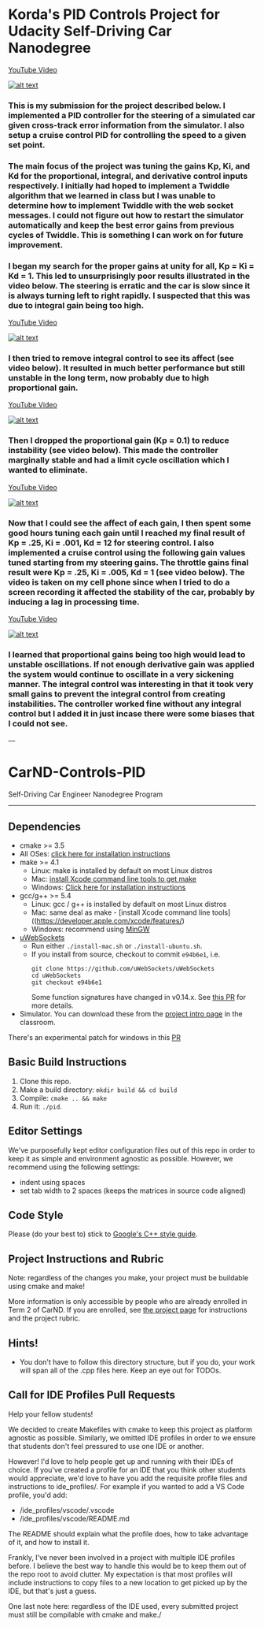 # Korda's PID Controls Project for Udacity Self-Driving Car Nanodegree

[YouTube Video](https://youtu.be/3RdFmy1HVIs)

[![alt text](https://img.youtube.com/vi/3RdFmy1HVIs/0.jpg)](https://youtu.be/3RdFmy1HVIs)


### This is my submission for the project described below. I implemented a PID controller for the steering of a simulated car given cross-track error information from the simulator. I also setup a cruise control PID for controlling the speed to a given set point. 

### The main focus of the project was tuning the gains Kp, Ki, and Kd for the proportional, integral, and derivative control inputs respectively. I initially had hoped to implement a Twiddle algorithm that we learned in class but I was unable to determine how to implement Twiddle with the web socket messages. I could not figure out how to restart the simulator automatically and keep the best error gains from previous cycles of Twiddle. This is something I can work on for future improvement. 

### I began my search for the proper gains at unity for all, Kp = Ki = Kd = 1. This led to unsurprisingly poor results illustrated in the video below. The steering is erratic and the car is slow since it is always turning left to right rapidly. I suspected that this was due to integral gain being too high.

[YouTube Video](https://youtu.be/Jcn9RCAVQMA)

[![alt text](https://img.youtube.com/vi/Jcn9RCAVQMA/0.jpg)](https://youtu.be/Jcn9RCAVQMA)

### I then tried to remove integral control to see its affect (see video below). It resulted in much better performance but still unstable in the long term, now probably due to high proportional gain.


[YouTube Video](https://youtu.be/1ZOiqiPqEo4)

[![alt text](https://img.youtube.com/vi/1ZOiqiPqEo4/0.jpg)](https://youtu.be/1ZOiqiPqEo4)


### Then I dropped the proportional gain (Kp = 0.1) to reduce instability (see video below). This made the controller marginally stable and had a limit cycle oscillation which I wanted to eliminate. 


[YouTube Video](https://youtu.be/0N598MWOngM)

[![alt text](https://img.youtube.com/vi/0N598MWOngM/0.jpg)](https://youtu.be/0N598MWOngM)


### Now that I could see the affect of each gain, I then spent some good hours tuning each gain until I reached my final result of Kp = .25, Ki = .001, Kd = 12 for steering control. I also implemented a cruise control using the following gain values tuned starting from my steering gains. The throttle gains final result were Kp = .25, Ki = .005, Kd = 1 (see video below). The video is taken on my cell phone since when I tried to do a screen recording it affected the stability of the car, probably by inducing a lag in processing time. 


[YouTube Video](https://youtu.be/3RdFmy1HVIs)

[![alt text](https://img.youtube.com/vi/3RdFmy1HVIs/0.jpg)](https://youtu.be/3RdFmy1HVIs)



### I learned that proportional gains being too high would lead to unstable oscillations. If not enough derivative gain was applied the system would continue to oscillate in a very sickening manner. The integral control was interesting in that it took very small gains to prevent the integral control from creating instabilities. The controller worked fine without any integral control but I added it in just incase there were some biases that I could not see. 



—

# CarND-Controls-PID
Self-Driving Car Engineer Nanodegree Program

---

## Dependencies

* cmake >= 3.5
 * All OSes: [click here for installation instructions](https://cmake.org/install/)
* make >= 4.1
  * Linux: make is installed by default on most Linux distros
  * Mac: [install Xcode command line tools to get make](https://developer.apple.com/xcode/features/)
  * Windows: [Click here for installation instructions](http://gnuwin32.sourceforge.net/packages/make.htm)
* gcc/g++ >= 5.4
  * Linux: gcc / g++ is installed by default on most Linux distros
  * Mac: same deal as make - [install Xcode command line tools]((https://developer.apple.com/xcode/features/)
  * Windows: recommend using [MinGW](http://www.mingw.org/)
* [uWebSockets](https://github.com/uWebSockets/uWebSockets)
  * Run either `./install-mac.sh` or `./install-ubuntu.sh`.
  * If you install from source, checkout to commit `e94b6e1`, i.e.
    ```
    git clone https://github.com/uWebSockets/uWebSockets 
    cd uWebSockets
    git checkout e94b6e1
    ```
    Some function signatures have changed in v0.14.x. See [this PR](https://github.com/udacity/CarND-MPC-Project/pull/3) for more details.
* Simulator. You can download these from the [project intro page](https://github.com/udacity/self-driving-car-sim/releases) in the classroom.

There's an experimental patch for windows in this [PR](https://github.com/udacity/CarND-PID-Control-Project/pull/3)

## Basic Build Instructions

1. Clone this repo.
2. Make a build directory: `mkdir build && cd build`
3. Compile: `cmake .. && make`
4. Run it: `./pid`. 

## Editor Settings

We've purposefully kept editor configuration files out of this repo in order to
keep it as simple and environment agnostic as possible. However, we recommend
using the following settings:

* indent using spaces
* set tab width to 2 spaces (keeps the matrices in source code aligned)

## Code Style

Please (do your best to) stick to [Google's C++ style guide](https://google.github.io/styleguide/cppguide.html).

## Project Instructions and Rubric

Note: regardless of the changes you make, your project must be buildable using
cmake and make!

More information is only accessible by people who are already enrolled in Term 2
of CarND. If you are enrolled, see [the project page](https://classroom.udacity.com/nanodegrees/nd013/parts/40f38239-66b6-46ec-ae68-03afd8a601c8/modules/f1820894-8322-4bb3-81aa-b26b3c6dcbaf/lessons/e8235395-22dd-4b87-88e0-d108c5e5bbf4/concepts/6a4d8d42-6a04-4aa6-b284-1697c0fd6562)
for instructions and the project rubric.

## Hints!

* You don't have to follow this directory structure, but if you do, your work
  will span all of the .cpp files here. Keep an eye out for TODOs.

## Call for IDE Profiles Pull Requests

Help your fellow students!

We decided to create Makefiles with cmake to keep this project as platform
agnostic as possible. Similarly, we omitted IDE profiles in order to we ensure
that students don't feel pressured to use one IDE or another.

However! I'd love to help people get up and running with their IDEs of choice.
If you've created a profile for an IDE that you think other students would
appreciate, we'd love to have you add the requisite profile files and
instructions to ide_profiles/. For example if you wanted to add a VS Code
profile, you'd add:

* /ide_profiles/vscode/.vscode
* /ide_profiles/vscode/README.md

The README should explain what the profile does, how to take advantage of it,
and how to install it.

Frankly, I've never been involved in a project with multiple IDE profiles
before. I believe the best way to handle this would be to keep them out of the
repo root to avoid clutter. My expectation is that most profiles will include
instructions to copy files to a new location to get picked up by the IDE, but
that's just a guess.

One last note here: regardless of the IDE used, every submitted project must
still be compilable with cmake and make./
